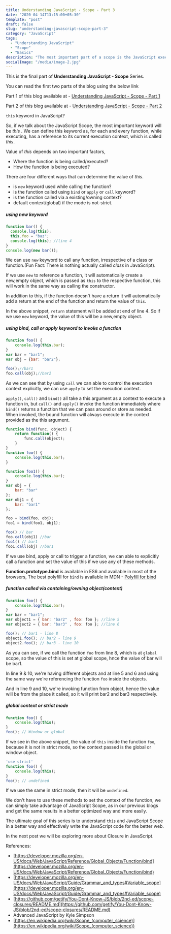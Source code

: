 ```yaml
---
title: Understanding JavaScript - Scope - Part 3
date: "2020-04-14T13:15:00+05:30"
template: "post"
draft: false
slug: "understanding-javascript-scope-part-3"
category: "JavaScript"
tags:
  - "Understanding JavaScript"
  - "Scope"
  - "Basics"
description: "The most important part of a scope is the JavaScript execution context. So what is exceution context? Its the context depends on 2 questions, How the function is called? From where the function is called?"
socialImage: "/media/image-2.jpg"
---
```


This is the final part of **Understanding JavaScript - Scope** Series.

You can read the first two parts of the blog using the below link

Part 1 of this blog available at - [Understanding JavaScript - Scope - Part 1](understanding-javascript-scope-part-1)

Part 2 of this blog available at - [Understanding JavaScript - Scope - Part 2](understanding-javascript-scope-part-2)

`this` keyword in JavaScript?

So, if we talk about the JavaScript Scope, the most important keyword will be *this* . We can define this keyword as, for each and every function, while executing, has a reference to its current execution context, which is called *this*.

Value of *this* depends on two important factors, 

* Where the function is being called/executed? 
* How the function is being executed?

There are four different ways that can determine the value of *this*.

* is `new` keyword used while calling the function?
* is the function called using `bind` or `apply` or `call` keyword?
* is the function called via a existing/owning context?
* default context(global) if the mode is not-strict.
##### using *new* keyword

```js
function bar() { 
  console.log(this);
  this.foo = "baz";
  console.log(this); //line 4
}
console.log(new bar());
```
We can use `new` keyword to call any function, irrespective of a class or function.(Fun Fact: There is nothing actually called *class* in JavaScript).

If we use `new` to reference a function, it will automatically create a new,empty object, which is passed as `this` to the respective function, this will work in the same way as calling the constructor. 

In addition to this, if the function doesn't have a return it will automatically add a return at the end of the function and return the value of `this`. 

In the above snippet, `return` statement will be added at end of line 4. So if we use `new` keyword, the value of this will be a new,empty object.


##### using **bind**, **call** or **apply** keyword to invoke a function

```js
function foo() {
    console.log(this.bar);
}
var bar = "bar1";
var obj = {bar: "bar2"};

foo();//bar1
foo.call(obj);//bar2
```

As we can see that by using `call` we can able to control the execution context explicitly, we can use `apply` to set the execution context.


 `apply()`, `call()` and `bind()` all take a this argument as a context to execute a function in, but `call()` and `apply()` invoke the function immediately where `bind()` returns a function that we can pass around or store as needed. When invoked, the bound function will always execute in the context provided as the this argument.


```js
function bind(func, object) {
    return function() {
        func.call(object);
    }
}
function foo() {
    console.log(this.bar);
}

function foo1() {
    console.log(this.bar);
}
var obj = {
    bar: "bar"
};
var obj1 = {
    bar: "bar1"
};

foo = bind(foo, obj);
foo1 = bind(foo1, obj1);

foo() // bar
foo.call(obj1) //bar
foo1() // bar1
foo1.call(obj) //bar1
```
If we use bind, apply or call to trigger a function, we can able to explicitly call a function and set the value of this if we use any of these methods.

**Function.prototype.bind** is available in ES6 and available in most of the browsers, The best polyfill for `bind` is available in MDN - [Polyfill for bind](https://developer.mozilla.org/en-US/docs/Web/JavaScript/Reference/Global_Objects/Function/bind#Polyfill)

##### function called via containing/owning object(context)

```js
function foo() {
    console.log(this.bar);
}
var bar = "bar1";
var object1 = { bar: "bar2" , foo: foo }; //line 5
var object2 = { bar: "bar3" , foo: foo }; //line 6

foo(); // bar1 - line 8
object1.foo(); // bar2 - line 9
object2.foo(); // bar3 - line 10
```
As you can see, if we call the function `foo` from line 8, which is at `global` scope, so the value of this is set at global scope, hnce the value of bar will be bar1.

In line 9 & 10, we're having different objects and at line 5 and 6 and using the same way we're referencing the function `foo` inside the objects.

And in line 9 and 10, we're invoking function from object, hence the value will be from the place it called, so it will print bar2 and bar3 respectively.

##### global context or strict mode
```js
function foo() {
    console.log(this);
}
foo(); // Window or global
```
If we see in the above snippet, the value of `this` inside the function `foo`, because it is not in strict mode, so the context passed is the global or window object.
```js
'use strict'
function foo() {
    console.log(this);
}
foo(); // undefined
```
If we use the same in strict mode, then it will be `undefined`. 

We don't have to use these methods to set the context of the function, we can simply take advantage of JavaScript Scope, as in our previous blogs and get the same results in a better optimized way and more easily.

The ultimate goal of this series is to understand `this` and JavaScript Scope in a better way and effectively write the JavaScript code for the better web.

In the next post we will be exploring more about Closure in JavaScript.


References:

* [https://developer.mozilla.org/en-US/docs/Web/JavaScript/Reference/Global_Objects/Function/bind](https://developer.mozilla.org/en-US/docs/Web/JavaScript/Reference/Global_Objects/Function/bind)
* [https://developer.mozilla.org/en-US/docs/Web/JavaScript/Guide/Grammar_and_types#Variable_scope](https://developer.mozilla.org/en-US/docs/Web/JavaScript/Guide/Grammar_and_types#Variable_scope)
* [https://github.com/getify/You-Dont-Know-JS/blob/2nd-ed/scope-closures/README.md](https://github.com/getify/You-Dont-Know-JS/blob/2nd-ed/scope-closures/README.md)
* Advanced JavaScript by Kyle Simpson
* [https://en.wikipedia.org/wiki/Scope_(computer_science)](https://en.wikipedia.org/wiki/Scope_(computer_science))